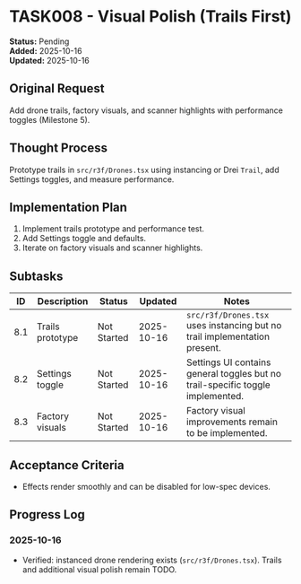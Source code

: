 # TASK008 - Visual Polish (Trails First)

**Status:** Pending  
**Added:** 2025-10-16  
**Updated:** 2025-10-16

## Original Request

Add drone trails, factory visuals, and scanner highlights with performance toggles (Milestone 5).

## Thought Process

Prototype trails in `src/r3f/Drones.tsx` using instancing or Drei `Trail`, add Settings toggles, and measure performance.

## Implementation Plan

1. Implement trails prototype and performance test.
1. Add Settings toggle and defaults.
1. Iterate on factory visuals and scanner highlights.

## Subtasks

| ID | Description | Status | Updated | Notes |
| --- | ----------- | ------ | ------- | ----- |
| 8.1 | Trails prototype | Not Started | 2025-10-16 | `src/r3f/Drones.tsx` uses instancing but no trail implementation present. |
| 8.2 | Settings toggle | Not Started | 2025-10-16 | Settings UI contains general toggles but no trail-specific toggle implemented. |
| 8.3 | Factory visuals | Not Started | 2025-10-16 | Factory visual improvements remain to be implemented. |

## Acceptance Criteria

- Effects render smoothly and can be disabled for low-spec devices.

## Progress Log

### 2025-10-16

- Verified: instanced drone rendering exists (`src/r3f/Drones.tsx`). Trails and additional visual polish remain TODO.
